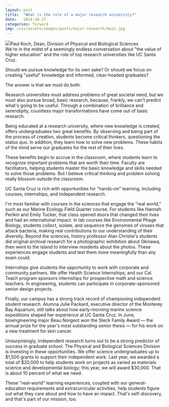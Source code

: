 ```yaml
---
layout: post
title:  "What is the role of a major research university?"
date:   2014-10-27
categories: forward
img: /css/assets/images/posts/major-research/main.jpg
---
```


<div class="caption"><img src="{% asset_path major-research.jpg %}">Paul Koch, Dean, Division of Physical and Biological Sciences</div>We're in the midst of a seemingly endless conversation about "the value of higher education" and the role of top research universities like UC Santa Cruz.

Should we pursue knowledge for its own sake? Or should we focus on creating "useful" knowledge and informed, clear-headed graduates?

The answer is that we must do both.

Research universities must address problems of great societal need, but we must also pursue broad, basic research, because, frankly, we can't predict what's going to be useful. Through a combination of brilliance and serendipity, countless major transformations have come out of basic research.

Being educated at a research university, where new knowledge is created, offers undergraduates two great benefits. By observing and being part of the process of creation, students become critical thinkers, questioning the status quo. In addition, they learn how to solve new problems. These habits of the mind serve our graduates for the rest of their lives.

These benefits begin to accrue in the classroom, where students learn to recognize important problems that are worth their time. Faculty are facilitators, helping students master the basic knowledge and skills needed to solve those problems. But I believe critical thinking and problem solving really blossom outside the classroom. 

UC Santa Cruz is rich with opportunities for "hands-on" learning, including courses, internships, and independent research. 

I'm most familiar with courses in the sciences that engage the "real world," such as our Marine Ecology Field Quarter course. For students like Hannah Perlkin and Emily Tucker, that class opened doors that changed their lives and had an international impact. In lab courses like Environmental Phage Biology, students collect, isolate, and sequence the genomes of viruses that attack bacteria, making real contributions to our understanding of their diversity. Beyond the sciences, history professor Alan Christie's students did original archival research for a photographic exhibition about Okinawa, then went to the island to interview residents about the photos. These experiences engage students and test them more meaningfully than any exam could.

Internships give students the opportunity to work with corporate and community partners. We offer Health Science Internships, and our Cal Teach program sponsors internships for prospective math and science teachers. In engineering, students can participate in corporate-sponsored senior design projects.

Finally, our campus has a strong track record of championing independent student research. Alumna Julie Packard, executive director of the Monterey Bay Aquarium, still talks about how early-morning marine science expeditions shaped her experience at UC Santa Cruz. In June, bioengineering major Beau Norgeot won the Steck Family Award — the annual prize for the year's most outstanding senior thesis — for his work on a new treatment for skin cancer. 

Unsurprisingly, independent research turns out to be a strong predictor of success in graduate school. The Physical and Biological Sciences Division is investing in these opportunities. We offer science undergraduates up to $1,500 grants to support their independent work. Last year, we awarded a total of $20,000 to help students work on projects as varied as materials science and developmental biology; this year, we will award $30,000. That is about 10 percent of what we need.

These "real-world" learning experiences, coupled with our general-education requirements and extracurricular activities, help students figure out what they care about and how to have an impact. That's self-discovery, and that's part of our mission, too.